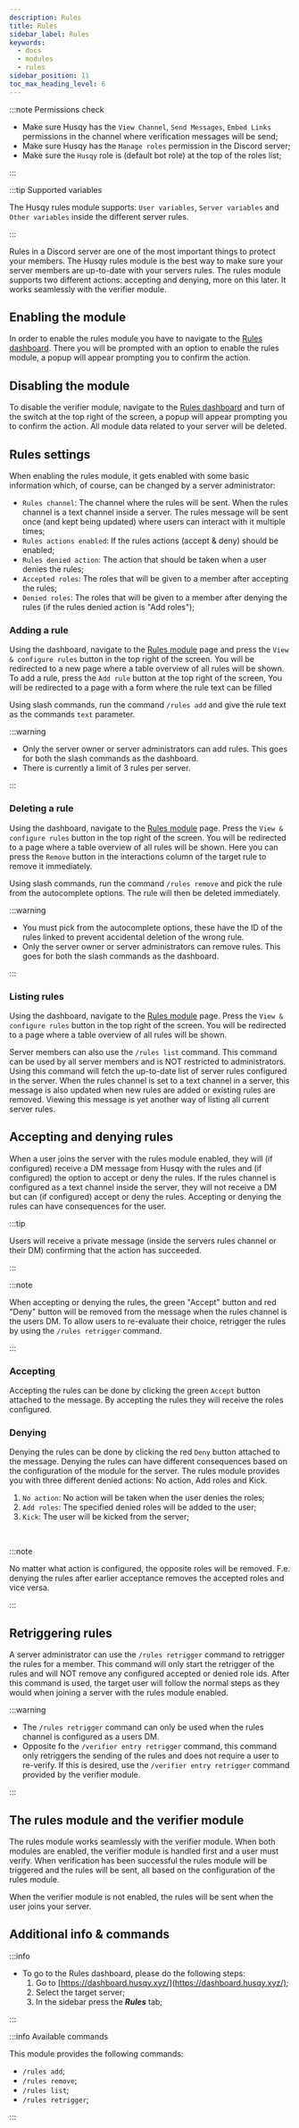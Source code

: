 ```yaml
---
description: Rules
title: Rules
sidebar_label: Rules
keywords:
  - docs
  - modules
  - rules
sidebar_position: 11
toc_max_heading_level: 6
---
```


:::note Permissions check

- Make sure Husqy has the `View Channel`, `Send Messages`, `Embed Links` permissions in the channel where verification messages will be send;
- Make sure Husqy has the `Manage roles` permission in the Discord server;
- Make sure the `Husqy` role is (default bot role) at the top of the roles list;

:::

:::tip Supported variables

The Husqy rules module supports: `User variables`, `Server variables` and `Other variables` inside the different server rules.

:::

Rules in a Discord server are one of the most important things to protect your members. The Husqy rules module is the best way to make sure your server members are up-to-date with your servers rules. The rules module supports two different actions: accepting and denying, more on this later. It works seamlessly with the verifier module.

## Enabling the module

In order to enable the rules module you have to navigate to the [Rules dashboard](#additional-info--commands). There you will be prompted with an option to enable the rules module, a popup will appear prompting you to confirm the action.

## Disabling the module

To disable the verifier module, navigate to the [Rules dashboard](#additional-info--commands) and turn of the switch at the top right of the screen, a popup will appear prompting you to confirm the action. All module data related to your server will be deleted.

## Rules settings

When enabling the rules module, it gets enabled with some basic information which, of course, can be changed by a server administrator:

- `Rules channel`: The channel where the rules will be sent. When the rules channel is a text channel inside a server. The rules message will be sent once (and kept being updated) where users can interact with it multiple times;
- `Rules actions enabled`: If the rules actions (accept & deny) should be enabled;
- `Rules denied action`: The action that should be taken when a user denies the rules;
- `Accepted roles`: The roles that will be given to a member after accepting the rules;
- `Denied roles`: The roles that will be given to a member after denying the rules (if the rules denied action is "Add roles");

### Adding a rule

Using the dashboard, navigate to the [Rules module](#additional-info--commands) page and press the `View & configure rules` button in the top right of the screen. You will be redirected to a new page where a table overview of all rules will be shown. To add a rule, press the `Add rule` button at the top right of the screen, You will be redirected to a page with a form where the rule text can be filled

Using slash commands, run the command `/rules add` and give the rule text as the commands `text` parameter.

:::warning

- Only the server owner or server administrators can add rules. This goes for both the slash commands as the dashboard.
- There is currently a limit of 3 rules per server.

:::

### Deleting a rule

Using the dashboard, navigate to the [Rules module](#additional-info--commands) page. Press the `View & configure rules` button in the top right of the screen. You will be redirected to a page where a table overview of all rules will be shown. Here you can press the `Remove` button in the interactions column of the target rule to remove it immediately.

Using slash commands, run the command `/rules remove` and pick the rule from the autocomplete options. The rule will then be deleted immediately.

:::warning

- You must pick from the autocomplete options, these have the ID of the rules linked to prevent accidental deletion of the wrong rule.
- Only the server owner or server administrators can remove rules. This goes for both the slash commands as the dashboard.

:::

### Listing rules

Using the dashboard, navigate to the [Rules module](#additional-info--commands) page. Press the `View & configure rules` button in the top right of the screen. You will be redirected to a page where a table overview of all rules will be shown.

Server members can also use the `/rules list` command. This command can be used by all server members and is NOT restricted to administrators. Using this command will fetch the up-to-date list of server rules configured in the server. When the rules channel is set to a text channel in a server, this message is also updated when new rules are added or existing rules are removed. Viewing this message is yet another way of listing all current server rules.

## Accepting and denying rules

When a user joins the server with the rules module enabled, they will (if configured) receive a DM message from Husqy with the rules and (if configured) the option to accept or deny the rules. If the rules channel is configured as a text channel inside the server, they will not receive a DM but can (if configured) accept or deny the rules. Accepting or denying the rules can have consequences for the user.

:::tip

Users will receive a private message (inside the servers rules channel or their DM) confirming that the action has succeeded.

:::

:::note

When accepting or denying the rules, the green "Accept" button and red "Deny" button will be removed from the message when the rules channel is the users DM. To allow users to re-evaluate their choice, retrigger the rules by using the `/rules retrigger` command.

:::

### Accepting

Accepting the rules can be done by clicking the green `Accept` button attached to the message. By accepting the rules they will receive the roles configured.

### Denying

Denying the rules can be done by clicking the red `Deny` button attached to the message. Denying the rules can have different consequences based on the configuration of the module for the server. The rules module provides you with three different denied actions: No action, Add roles and Kick.

1. `No action`: No action will be taken when the user denies the roles;
2. `Add roles`: The specified denied roles will be added to the user;
3. `Kick`: The user will be kicked from the server;
<br/>

:::note

No matter what action is configured, the opposite roles will be removed. F.e. denying the rules after earlier acceptance removes the accepted roles and vice versa.

:::

## Retriggering rules

A server administrator can use the `/rules retrigger` command to retrigger the rules for a member. This command will only start the retrigger of the rules and will NOT remove any configured accepted or denied role ids. After this command is used, the target user will follow the normal steps as they would when joining a server with the rules module enabled.

:::warning

- The `/rules retrigger` command can only be used when the rules channel is configured as a users DM.
- Opposite fo the `/verifier entry retrigger` command, this command only retriggers the sending of the rules and does not require a user to re-verify. If this is desired, use the `/verifier entry retrigger` command provided by the verifier module.

:::

## The rules module and the verifier module

The rules module works seamlessly with the verifier module. When both modules are enabled, the verifier module is handled first and a user must verify. When verification has been successful the rules module will be triggered and the rules will be sent, all based on the configuration of the rules module.

When the verifier module is not enabled, the rules will be sent when the user joins your server.

## Additional info & commands

:::info

- To go to the Rules dashboard, please do the following steps:
  1. Go to [https://dashboard.husqy.xyz/](https://dashboard.husqy.xyz/);
  2. Select the target server;
  3. In the sidebar press the **_Rules_** tab;

:::

:::info Available commands

This module provides the following commands:

- `/rules add`;
- `/rules remove`;
- `/rules list`;
- `/rules retrigger`;

:::